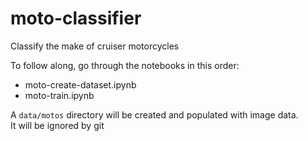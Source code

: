 # moto-classifier
Classify the make of cruiser motorcycles

To follow along, go through the notebooks in this order:
- moto-create-dataset.ipynb
- moto-train.ipynb

A `data/motos` directory will be created and populated with image data. <br>
It will be ignored by git
